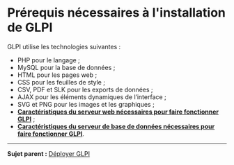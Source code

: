 Prérequis nécessaires à l'installation de GLPI
==============================================

GLPI utilise les technologies suivantes :

-   PHP pour le langage ;
-   MySQL pour la base de données ;
-   HTML pour les pages web ;
-   CSS pour les feuilles de style ;
-   CSV, PDF et SLK pour les exports de données ;
-   AJAX pour les éléments dynamiques de l’interface ;
-   SVG et PNG pour les images et les graphiques ;
-   **[Caractéristiques du serveur web nécessaires pour faire fonctionner     GLPI](index.php?fr/02_Premiers_pas_avec_GLPI/02_Déployer_GLPI/02_Prérequis/02_Prérequis_serveur.md)** ;
-   **[Caractéristiques du serveur de base de données nécessaires pour faire fonctionner GLPI](index.php?fr/02_Premiers_pas_avec_GLPI/02_Déployer_GLPI/02_Prérequis/03_Prérequis_base_de_données.md)**.
     
---------------
**Sujet parent :** [Déployer GLPI](index.php?fr/02_Premiers_pas_avec_GLPI/02_Déployer_GLPI/02_Déployer_GLPI.md)
